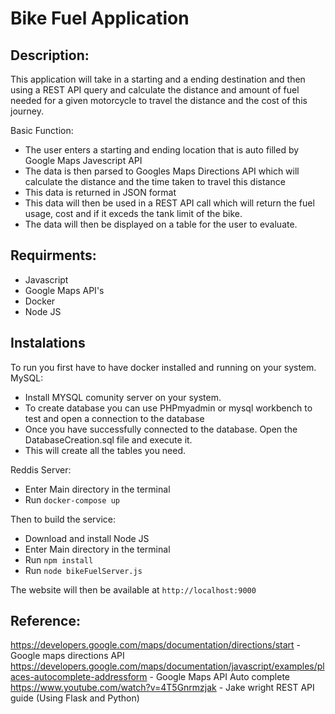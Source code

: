 # Bike Fuel Application

## Description:

This application will take in a starting and a ending destination and then using a REST API query and calculate the distance and amount of fuel needed for a given motorcycle to travel the distance and the cost of this journey.

Basic Function:
- The user enters a starting and ending location that is auto filled by Google Maps Javescript API
- The data is then parsed to Googles Maps Directions API which will calculate the distance and the time taken to travel this distance
- This data is returned in JSON format
- This data will then be used in a REST API call which will return the fuel usage, cost and if it exceds the tank limit of the bike.
- The data will then be displayed on a table for the user to evaluate.

## Requirments:
- Javascript
- Google Maps API's
- Docker
- Node JS

## Instalations
To run you first have to have docker installed and running on your system.
MySQL:
* Install MYSQL comunity server on your system.
* To create database you can use PHPmyadmin or mysql workbench to test and open a connection to the database
* Once you have successfully connected to the database. Open the DatabaseCreation.sql file and execute it.
* This will create all the tables you need.

Reddis Server:
* Enter Main directory in the terminal
* Run `docker-compose up`

Then to build the service:
* Download and install Node JS
* Enter Main directory in the terminal
* Run `npm install`
* Run `node bikeFuelServer.js`

The website will then be available at `http://localhost:9000`
## Reference:

https://developers.google.com/maps/documentation/directions/start - Google maps directions API
https://developers.google.com/maps/documentation/javascript/examples/places-autocomplete-addressform - Google Maps API Auto complete
https://www.youtube.com/watch?v=4T5Gnrmzjak - Jake wright REST API guide (Using Flask and Python)


